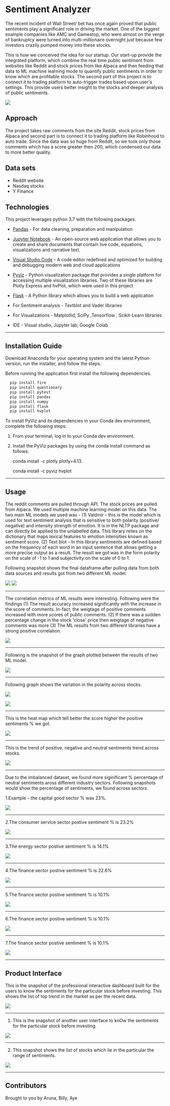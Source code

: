 # Sentiment Analyzer

The recent incident of Wall Street/ bet has once again proved that public sentiments play a significant role in driving the market.  One of the biggest example companies like AMC and Gamestop, who were almost on the verge of bankruptcy were turned into multi-millionaire overnight just because few investors crazily pumped money into these stocks.

This is how we conceived the idea for our startup. Our start-up provide the integrated platform, which combine the real time public sentiment from websites like Reddit and stock prices from like Alpaca and then feeding that data to ML machine learning mode to quantify public sentiments in order to know which are profitable stocks. The second part of this project is to connect it to trading platform to auto-trigger trades based upon user's settings. This provide users better insight to the stocks and deeper analysis of public sentiments.

![](snapshots/intro.png)

## Approach
The project takes raw comments from the site Reddit, stock prices from Alpaca and second part is to connect it to trading platform like Robinhood to auto trade. Since the data was so huge from Reddit, so we took only those comments which has a score greater then 200, which condensed our data to more better quality.

## Data sets 
- Reddit website
- Nasdaq stocks
- Y Finance

## Technologies

This project leverages python 3.7 with the following packages:

* [Pandas](https://pandas.pydata.org/) - For data cleaning, preparation and manipulation

* [Jupyter Notebook](https://jupyter.org/) - An open-source web application that allows you to create and share documents that contain live code, equations, visualizations and narrative text.

* [Visual Studio Code](https://code.visualstudio.com/) - A code editor redefined and optimized for building and debugging modern web and cloud applications

* [Pyviz](https://pyviz.org/) - Python visualization package that provides a single platform for accessing multiple visualization libraries. Two of these libraries are Plotly Express and hvPlot, which were used in this project

* [Flask](https://flask.palletsprojects.com/en/1.1.x/) - A Python library which allows you to build a web application

* For Sentiment analysis  - Textblot and Vader libraries
* For Visualizations - Matplotlid, SciPy ,Tensorflow , Scikit-Learn libraries
* IDE - Visual studio, Jupyter lab, Google Colab



---

## Installation Guide

Download Anaconda for your operating system and the latest Python version, run the installer, and follow the steps.

Before running the application first install the following dependencies.

```python
  pip install fire
  pip install questionary
  pip install pytest
  pip install pandas
  pip install numpy
  pip install flask
  pip install hvplot
```

To install PyViz and its dependencies in your Conda dev environment, complete the following steps:

1. From your terminal, log in to your Conda dev environment.

2. Install the PyViz packages by using the conda install command as follows:
    
	conda install -c plotly plotly=4.13.
    
    conda install -c pyviz hvplot
-----------------------------------------------------------------------------------------------------------------------------------------------------

## Usage

The reddit comments are pulled through API. The stock prices are pulled from Alpaca. We used multiple machine learning model on this data. The two main ML models we used was - (1) Valdmir - this is the model which is used for text sentiment analysis that is sensitive to both polarity (positive/ negative) and intensity strength of emotion. It is in the NLTP package and can directly be applied to the unlabelled data. This library relies on the dictionary that maps lexical features to emotion intensities known as sentiment score. (2) Text blot - In this library sentiments are defined based on the frequency of each word in an input sentence that allows getting a more precise output as a result. The result we got was in the form polarity on the scale of -1 to 1 and subjectivity on the scale of 0 to 1.

Following snapshot shows the final dataframe after pulling data from both data sources and results got from two different ML model.

![](snapshots/dataframe_headline.png)
![](snapshots/dataframe_content.png)

--------------------------------------------------------------------------------------------------------------------------------------------

The correlation metrics of ML results were interesting. Following were the findings (1) The result accuracy increased significantly with the increase in the score of comments. In-fact, the weigtage of positive comments increased with more scores of public comments. (2) If there was a sudden percentage change in the stock 'close' price then weigtage of negative comments was more (3) The ML results from two different libraries have a strong  positive correlation.

![](snapshots/correlation.png)

--------------------------------------------------------------------------------------------------------------------------------------------

Following is the snapshot of the graph plotted between the results of two ML model.

![](snapshots/cross_results.png)

--------------------------------------------------------------------------------------------------------------------------------------------

Following graph shows the variation in the polarity across stocks.

![](snapshots/snapshots.png)

![](snapshots/polarity_variation.png)

--------------------------------------------------------------------------------------------------------------------------------------------

This is the heat map which tell better the score higher the positive sentiments % we got.

![](snapshots/score.png)

--------------------------------------------------------------------------------------------------------------------------------------------

This is the trend of positive, negative and neutral sentiments trend across stocks.

![](snapshots/sentiment_trend.png)

--------------------------------------------------------------------------------------------------------------------------------------------

Due to the imbalanced dataset, we found more siginificant % percentage of neutral sentiments aross different industry sectors. Following snapshots would show the percentage of sentiments, we found across sectors. 

1.Example - the capital good sector % was 23%.

![](snapshots/capital_goods.png)

--------------------------------------------------------------------------------------------------------------------------------------------

2.The consumer service sector postive sentiment % is 23.2%

![](snapshots/customer_services.png)

--------------------------------------------------------------------------------------------------------------------------------------------

3.The energy sector postive sentiment % is 14.1%

![](snapshots/energy.png)

--------------------------------------------------------------------------------------------------------------------------------------------

4.The finance sector postive sentiment % is 22.6%

![](snapshots/finance.png)

--------------------------------------------------------------------------------------------------------------------------------------------

5.The finance sector postive sentiment % is 10.1%

![](snapshots/health_care.png)

--------------------------------------------------------------------------------------------------------------------------------------------

6.The finance sector postive sentiment % is 10.1%

![](snapshots/public_utilities.png)

--------------------------------------------------------------------------------------------------------------------------------------------

7.The finance sector postive sentiment % is 10.1%

![](snapshots/public_utilities.png)

--------------------------------------------------------------------------------------------------------------------------------------------

## Product Interface 

This is the snapshot of the professional interactive dashboard built for the users to know the sentiments for the particular stock before investing.
This shows the list of top trend in the market as per the recent data.

![](snapshots/public_sentiments.png)

--------------------------------------------------------------------------------------------------------------------------------------------

1. This is the snapshot of another user interface to knOw the sentiments for the particular stock before investing. 

![](snapshots/for_which_stock.png)

--------------------------------------------------------------------------------------------------------------------------------------------

2. This snapshot shows the list of stocks which lie in the particular the range of sentiments.

![](snapshots/range_of_Sentiments.png)

--------------------------------------------------------------------------------------------------------------------------------------------



## Contributors

Brought to you by Aruna, Billy, Aye
